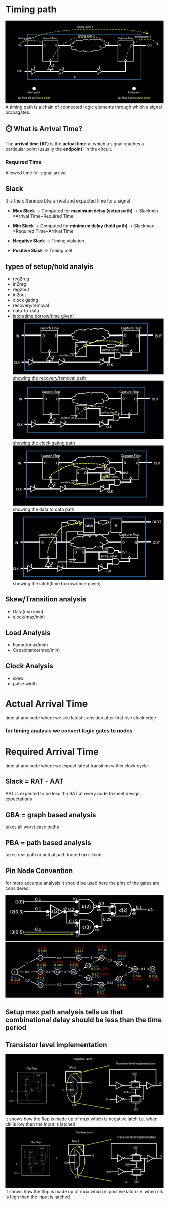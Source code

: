 # Timing path 
![Timing Path Diagram](images/timingpath.png)
A timing path is a chain of connected logic elements through which a signal propagates.

## ⏱️ What is Arrival Time?

The **arrival time (AT)** is the **actual time** at which a signal reaches a particular point (usually the **endpoint**) in the circuit.

### Required Time 
Allowed time for signal arrival

## Slack 
It is the difference btw arrival and expected time for a signal

-   **Max Slack** → Computed for **maximum delay (setup path)** → Slackmin​=Arrival Time−Required Time
    
-   **Min Slack** → Computed for **minimum delay (hold path)** → Slackmax​\=Required Time−Arrival Time
    
-   **Negative Slack** → Timing violation
    
-   **Positive Slack** → Timing met

## types of setup/hold analyis

 - reg2reg
 - in2reg
 - reg2out
 - in2out
 - clock gating
 - recovery/removal
 - data-to-data
 - latch(time borrow/time given)
![Timing Path Diagram](images/rar.png)
showing the recovery/removal path
![Timing Path Diagram](images/gating.png)
showing the clock gating path
![Timing Path Diagram](images/data2data.png)
showing the data to data path
![Timing Path Diagram](images/latch.png)
showing the latch(time borrow/time given)

## Skew/Transition analysis

 - Data(max/min)
 -  clock(max/min)
## Load Analysis
 - Fanout(max/min)
 - Capacitance(max/min)
## Clock Analysis
 - skew
 - pulse width

# Actual Arrival Time
time at any node where we see latest transition after first rise clock edge
### for timing analysis we convert logic gates to nodes

# Required Arrival Time
time at any node where we expect latest transition within clock cycle

## Slack = RAT - AAT

AAT is expected to be less thn RAT at every node to meet design expectations

## GBA = graph based analysis   
takes all worst case paths
## PBA = path based analysis
takes real path or actual path traced on silicon


## Pin Node Convention
for more accurate analysis it should be used here the pins of the gates are considered

![Timing Path Diagram](images/pin.png)
![Timing Path Diagram](images/pin2.png)

## Setup max path analysis tells us that combinational delay should be less than the time period
## Transistor level implementation

![Timing Path Diagram](images/neg.png)
it shows how the flop is made up of mux which is negative latch i.e. when clk is low then the input is latched
![Timing Path Diagram](images/pos.png)
it shows how the flop is made up of mux which is positive latch i.e. when clk is high then the input is latched
